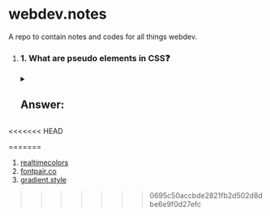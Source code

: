 # webdev.notes
A repo to contain notes and codes for all things webdev.

1. ### 1. What are pseudo elements in CSS❓
      <details>
      <summary><h2>Answer:</h2></summary>
      
      
      </details>
<<<<<<< HEAD
      
=======
</br>

1. [realtimecolors](https://www.realtimecolors.com/?colors=0f0f0f-ffffff-155831-d7e4dc-c20002&fonts=Poppins-Poppins)
2. [fontpair.co](https://www.fontpair.co/)
3. [gradient.style](https://gradient.style/)

>>>>>>> 0695c50accbde2821fb2d502d8dbe6e9f0d27efc